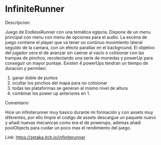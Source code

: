# InfiniteRunner

Descripcion:

Juego de EndlessRunner con una temática egipcia. Dispone de un menu principal con menu con menu de opciones para el audio. La escena de juego contiene el player que va tener un continuo movimiento lateral seguido de la camara, con un efecto parallax en el background. El objetivo del jugador sera el de avanzar sin  caerse al vacio o colisionar con las trampas de pinchos, recolectando una serie de monedas y powerUp para conseguir un mayor puntaje.
Existen 4 powerUps tendran un tiempo de duracion y permiten:
1. ganar doble de puntos
2. ocultar los pinchos del mapa para no colisionar
3. todas las plataformas se generan al mismo nivel de altura
4. combinar los power up anteriores en 1.

Comentario

Hice un infiniterunner muy basico durante mi formación y con assets muy diferentes, por ello limpie el codigo de assets descargue un paquete nuevo y añadi nuevas mecanicas como era el de powerups, ademas añadi poolObjects para cuidar un poco  mas el rendimiento del juego.

*Link:* https://zetaka.itch.io/infiniterunner
